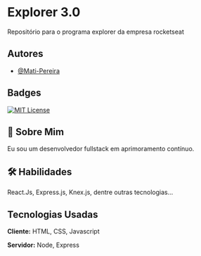 
# Explorer 3.0

Repositório para o programa explorer da empresa rocketseat


## Autores

- [@Mati-Pereira](https://github.com/Mati-Pereira)


## Badges

[![MIT License](https://img.shields.io/badge/License-MIT-green.svg)](https://choosealicense.com/licenses/mit/)


## 🚀 Sobre Mim

Eu sou um desenvolvedor fullstack em aprimoramento contínuo. 

## 🛠 Habilidades

React.Js, Express.js, Knex.js, dentre outras tecnologias...


## Tecnologias Usadas

**Cliente:** HTML, CSS, Javascript

**Servidor:** Node, Express

